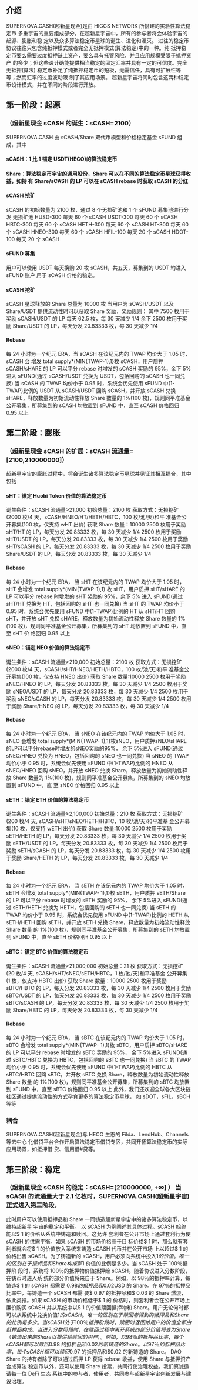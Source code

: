 ## 介绍
SUPERNOVA.CASH(超新星现金)是由 HIGGS NETWORK 所搭建的实验性算法稳定币
多重宇宙的重要组成部分。在超新星宇宙中，所有的参与者将会体验宇宙的起源、膨胀和稳
定以及众多算法稳定币星球的诞生、进化和湮灭。
过往的稳定币协议往往只包含纯抵押模式或者完全无抵押模式(算法稳定)中的一种。纯
抵押稳定币要么需要过度抵押链上资产，要么具有托管风险，并且应用规模受限于抵押资产
的多少；但这些设计确能提供相当稳定的固定汇率并具有一定的可信度。完全无抵押(算法)
稳定币补足了纯抵押稳定币的短板，无需信任，具有可扩展性等等；然而汇率的过度波动限
制了其应用场景。
超新星宇宙将同时包含这两种稳定币设计模式，并在不同的阶段进行开放。

## 第一阶段：起源
### （超新星现金 sCASH 的诞生：sCASH=2100）
SUPERNOVA.CASH 由 sCASH/Share 双代币模型和价格稳定基金 sFUND 组成，其中
#### sCASH：1 比 1 锚定 USDT(HECO)的算法稳定币
#### Share：算法稳定币宇宙的通用股份，Share 可以在不同的算法稳定币星球获得收益，如持 有 Share/sCASH 的 LP 可以在 sCASH rebase 时获取 sCASH 的分红
#### sCASH 挖矿
sCASH 的初始数量为 2100 枚，通过 8 个无损矿池和 1 个 sFUND 募集池进行分发
无损矿池
HUSD-300 每天 60 个 sCASH
USDT-300 每天 60 个 sCASH
HBTC-300 每天 60 个 sCASH
HETH-300 每天 60 个 sCASH
HT-300 每天 60 个 sCASH
HNEO-300 每天 60 个 sCASH
HFIL-100 每天 20 个 sCASH
HDOT-100 每天 20 个 sCASH
#### sFUND 募集
用户可以使用 USDT 每天换购 20 枚 sCASH，共五天，募集到的 USDT 均进入 sFUND 账户
用于 sCASH 价格的稳定。
#### sCASH 挖矿
sCASH 星球释放的 Share 总量为 10000 枚
当用户为 sCASH/USDT 以及 Share/USDT 提供流动性时可以获取 Share 奖励，奖励规则：
其中 7500 枚用于奖励 sCASH/USDT 的 LP 每天 62.5 枚，每 30 天减少 1/4
余下 2500 枚用于奖励 Share/USDT 的 LP，每天分发 20.83333 枚，每 30 天减少 1/4
#### Rebase
每 24 小时为一个纪元 ERA，当 sCASH 在该纪元内的 TWAP 均价大于 1.05 时，sCASH 会
增发 total supply*(MIN{TWAP-1),1}枚 sCASH，用户质押 sCASH/sHARE 的 LP 可以平分
rebase 时增发的 sCASH 奖励的 95%，余下 5%进入 sFUND(通过 sCASH/USDT 兑换为
USDT，包括回购的 sCASH 也一同兑换) 当 sCASH 的 TWAP 均价小于 0.95 时，系统会优先使用 sFUND 中(1-TWAP)比例的 USDT
从 sCASH/USDT 回购 sCASH，并开放 sCASH 兑换 sHARE，释放数量为初始流动性释放
Share 数量的 1%(100 枚)，规则同平准基金公开募集，所募集到的 sCASH 均放置到 sFUND
中，直至 sCASH 价格回归 0.95 以上

## 第二阶段：膨胀
### （超新星现金 sCASH 的扩展：sCASH 流通量=[2100,210000000]）
超新星宇宙的膨胀过程中，将会诞生诸多算法稳定币星球并见证其相互耦合，其中包括
#### sHT：锚定 Huobi Token 价值的算法稳定币
诞生条件：sCASH 流通量>21,000
初始总量：2100 枚
获取方式：无损挖矿(2000 枚/4 天，sCASH/HNEO/HT/HETH/HBTC，100 枚/池/天)和平
准基金公开募集(100 枚，仅支持 wHT 出价)
获取 Share 数量：10000
2500 枚用于奖励 sHT/HT 的 LP，每天分发 20.83333 枚，每 30 天减少 1/4 2500 枚用于奖励 sHT/USDT 的 LP，每天分发 20.83333 枚，每 30 天减少 1/4
2500 枚用于奖励 sHT/sCASH 的 LP，每天分发 20.83333 枚，每 30 天减少 1/4
2500 枚用于奖励 Share/USDT 的 LP，每天分发 20.83333 枚，每 30 天减少 1/4
#### Rebase
每 24 小时为一个纪元 ERA， 当 sHT 在该纪元内的 TWAP 均价大于 1.05 时，sHT 会增发 total supply*(MIN{TWAP-1),1} 枚 sHT，用户质押 sHT/sHARE 的 LP 可以平分 rebase 时增发的 sHT 奖励的 95%，余下 5%
进入 sFUND(通过 sHT/HT 兑换为 HT，包括回购的 sHT 也一同兑换) 当 sHT 的 TWAP 均价小于 0.95 时，系统会优先使用 sFUND 中(1-TWAP)比例的 HT 从
sHT/HT 回购 sHT，并开放 sHT 兑换 sHARE，释放数量为初始流动性释放 Share 数量的
1%(100 枚)，规则同平准基金公开募集，所募集到的 sHT 均放置到 sFUND 中，直至 sHT 价
格回归 0.95 以上
#### sNEO：锚定 NEO 价值的算法稳定币
诞生条件：sCASH 流通量>210,000
初始总量：2100 枚
获取方式：无损挖矿(2000 枚/4 天，sCASH/sHT/HNEO/HETH/HBTC，100 枚/池/天)和平
准基金公开募集(100 枚，仅支持 HNEO 出价)
获取 Share 数量:10000
2500 枚用于奖励 sNEO/HNEO 的 LP，每天分发 20.83333 枚，每 30 天减少 1/4 2500 枚用于奖励 sNEO/USDT 的 LP，每天分发 20.83333 枚，每 30 天减少 1/4
2500 枚用于奖励 sNEO/sCASH 的 LP，每天分发 20.83333 枚，每 30 天减少 1/4
2500 枚用于奖励 Share/HNEO 的 LP，每天分发 20.83333 枚，每 30 天减少 1/4
#### Rebase
每 24 小时为一个纪元 ERA， 当 sNEO 在该纪元内的 TWAP 均价大于 1.05 时，sNEO 会增发 total supply*(MIN{TWAP-
1),1}枚sNEO，用户质押sNEO/sHARE的LP可以平分rebase时增发的sNEO奖励的95%，
余下 5%进入 sFUND(通过 sNEO/HNEO 兑换为 HNEO，包括回购的 sNEO 也一同兑换) 当 sNEO 的 TWAP 均价小于 0.95 时，系统会优先使用 sFUND 中(1-TWAP)比例的 HNEO
从 sNEO/HNEO 回购 sNEO，并开放 sNEO 兑换 Share，释放数量为初始流动性释放 Share
数量的 1%(100 枚)，规则同平准基金公开募集，所募集到的 sNEO 均放置到 sFUND 中，直
至 sNEO 价格回归 0.95 以上
#### sETH：锚定 ETH 价值的算法稳定币
诞生条件：sCASH 流通量>2,100,000
初始总量：210 枚
获取方式：无损挖矿(200 枚/4 天, sCASH/sHT/sNEO/HETH/HBTC，10 枚/池/天)和平准基
金公开募集(10 枚，仅支持 wETH 出价)
获取 Share 数量:10000
2500 枚用于奖励 sETH/HETH 的 LP，每天分发 20.83333 枚，每 30 天减少 1/4 2500 枚用于奖励 sETH/USDT 的 LP，每天分发 20.83333 枚，每 30 天减少 1/4
2500 枚用于奖励 sETH/sCASH 的 LP，每天分发 20.83333 枚，每 30 天减少 1/4
2500 枚用于奖励 Share/HETH 的 LP，每天分发 20.83333 枚，每 30 天减少 1/4
#### Rebase
每 24 小时为一个纪元 ERA， 当 sETH 在该纪元内的 TWAP 均价大于 1.05 时，sETH 会增发 total supply*(MIN{TWAP-
1),1}枚 sETH，用户质押 sETH/Share 的 LP 可以平分 rebase 时增发的 sETH 奖励的 95%，
余下 5%进入 sFUND(通过 sETH/HETH 兑换为 HETH，包括回购的 sETH 也一同兑换) 当 sETH 的 TWAP 均价小于 0.95 时，系统会优先使用 sFUND 中(1-TWAP)比例的 HETH 从
sETH/HETH 回购 sETH，并开放 sETH 兑换 Share，释放数量为初始流动性释放 Share 数量
的 1%(100 枚)，规则同平准基金公开募集，所募集到的 sETH 均放置到 sFUND 中，直至
sETH 价格回归 0.95 以上
#### sBTC：锚定 BTC 价值的算法稳定币
诞生条件：sCASH 流通量>21,000,000
初始总量：21 枚
获取方式：无损挖矿(20 枚/4 天, sCASH/sHT/sNEO/sETH/HBTC，1 枚/池/天)和平准基金
公开募集(1 枚，仅支持 HBTC 出价)
获取 Share 数量：10000
2500 枚用于奖励 sBTC/HBTC 的 LP，每天分发 20.83333 枚，每 30 天减少 1/4 2500 枚用于奖励 sBTC/USDT 的 LP，每天分发 20.83333 枚，每 30 天减少 1/4
2500 枚用于奖励 sBTC/sCASH 的 LP，每天分发 20.83333 枚，每 30 天减少 1/4
2500 枚用于奖励 Share/HBTC 的 LP，每天分发 20.83333 枚，每 30 天减少 1/4
#### Rebase
每 24 小时为一个纪元 ERA， 当 sBTC 在该纪元内的 TWAP 均价大于 1.05 时，sBTC 会增发 total supply*(MIN{TWAP-
1),1}枚 sBTC，用户质押 sBTC/sHARE 的 LP 可以平分 rebase 时增发的 sBTC 奖励的 95%，
余下 5%进入 sFUND(通过 sBTC/HBTC 兑换为 HBTC，包括回购的 sBTC 也一同兑换) 当 sBTC 的 TWAP 均价小于 0.95 时，系统会优先使用 sFUND 中(1-TWAP)比例的 HBTC 从
sBTC/HBTC 回购 sBTC，并开放 sBTC 兑换 Share，释放数量为初始流动性释放 Share 数量
的 1%(100 枚)，规则同平准基金公开募集，所募集到的 sBTC 均放置到 sFUND 中，直至
sBTC 价格回归 0.95 以上
此外，我们还欢迎全球各大区块链社区通过提供流动性的方式孕育更多的算法稳定币星球，
如 sDOT，sFIL，sBCH 等等
### 耦合
SUPERNOVA.CASH(超新星现金)与 HECO 生态的 Filda、LendHub、Channels 等去中心
化借贷平台合作开启算法稳定币借贷专区，共同开拓算法稳定币的实际应用场景，如抵押借 贷、信用借#贷等。 

## 第三阶段：稳定
### （超新星现金 sCASH 的稳定：sCASH=[210000000, +∞] ） 当 sCASH 的流通量大于 2.1 亿枚时，SUPERNOVA.CASH(超新星宇宙)正式进入第三阶段，
此时用户可以使用抵押品和 Share 一同铸造超新星宇宙中的诸多算法稳定币，以维持超新星
宇宙的稳定和平衡。 以 sCASH 为例阐述其具体过程。sCASH 始终能以$ 1 的价格从系统中铸造和赎回。这允许
套利者在公开市场上通过套利行为使 sCASH 的供需平衡。如果 sCASH 的市场价格高于目
标价格$ 1 时，那么就有套利者就会将$ 1 的价值放入系统来铸造 sCASH 代币并在公开市场
上以超过$ 1 的价格出售 sCASH。为了铸造新的 sCASH，用户必须向系统中投入$1 的价值。
唯一的区别在于抵押品和 Share 构成那$1 价值的比例是多少。当 sCASH 处于 100％抵押阶
段时，系统将 100％的抵押物价值抵押给 sCASH。随着协议进入分数阶段，在铸币时进入系
统的部分价值将来自于 Share。例如，以 98％的抵押率计算，每铸造$ 1 的 sCASH 都需要
$0.98 的抵押品和$0.02USD 的 Share。在 97％的抵押品比率中，每铸造一个 sCASH 都需
要$ 0.97 的抵押品和$ 0.03 的 Share 燃烧，依此类推。如果 sCASH 的市场价格低于$ 1 的
价格时，则套利者会在公开市场上廉价购买 sCASH 并从系统中以$ 1 的价值赎回抵押物和
Share。用户无论何时都可以从系统中兑换价值$1 的 sCASH。唯一的区别在于赎回者得到
的抵押品和 Share 的比例是多少。当 sCASH 处于 100％抵押阶段时，赎回时返回给用户的
价值全都由抵押品构成。当进入分数阶段时，在赎回过程中离开系统的部分价值将变为 Share
（铸造出来的 Share 以提供给赎回的用户）。例如，以 98％的抵押品比率，每个 sCASH 都
可以赎回$0.98 的抵押品和$0.02 的新铸造的 Share。以 97％的抵押品比率，每个 sCASH
都可以赎回$0.97 的抵押品和$0.02 的新铸造的 Share。
DAO
Share 的持有者除了可以通过质押 LP 获得 rebase 收益，使用 Share 与抵押资产合成算法
稳定币以外，还可以使用 Share 投票，共同行使治理权益。我们真诚邀请每一位 DeFi 生态
系统中的参与者，使用者，共同参与超新星宇宙创新发展与建设治理。